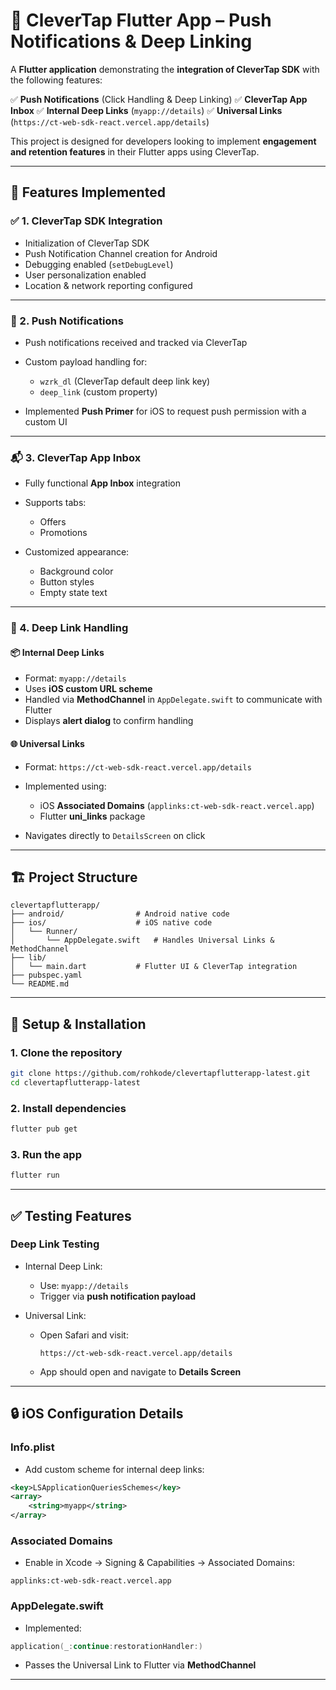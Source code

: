 # 📱 CleverTap Flutter App – Push Notifications & Deep Linking

A **Flutter application** demonstrating the **integration of CleverTap SDK** with the following features:

✅ **Push Notifications** (Click Handling & Deep Linking)
✅ **CleverTap App Inbox**
✅ **Internal Deep Links** (`myapp://details`)
✅ **Universal Links** (`https://ct-web-sdk-react.vercel.app/details`)

This project is designed for developers looking to implement **engagement and retention features** in their Flutter apps using CleverTap.

---

## 🚀 Features Implemented

### ✅ 1. CleverTap SDK Integration

* Initialization of CleverTap SDK
* Push Notification Channel creation for Android
* Debugging enabled (`setDebugLevel`)
* User personalization enabled
* Location & network reporting configured

---

### 🔔 2. Push Notifications

* Push notifications received and tracked via CleverTap
* Custom payload handling for:

  * `wzrk_dl` (CleverTap default deep link key)
  * `deep_link` (custom property)
* Implemented **Push Primer** for iOS to request push permission with a custom UI

---

### 📬 3. CleverTap App Inbox

* Fully functional **App Inbox** integration
* Supports tabs:

  * Offers
  * Promotions
* Customized appearance:

  * Background color
  * Button styles
  * Empty state text

---

### 🔗 4. Deep Link Handling

#### 📦 Internal Deep Links

* Format: `myapp://details`
* Uses **iOS custom URL scheme**
* Handled via **MethodChannel** in `AppDelegate.swift` to communicate with Flutter
* Displays **alert dialog** to confirm handling

#### 🌐 Universal Links

* Format: `https://ct-web-sdk-react.vercel.app/details`
* Implemented using:

  * iOS **Associated Domains** (`applinks:ct-web-sdk-react.vercel.app`)
  * Flutter **uni\_links** package
* Navigates directly to `DetailsScreen` on click

---

## 🏗️ Project Structure

```
clevertapflutterapp/
├── android/                # Android native code
├── ios/                    # iOS native code
│   └── Runner/
│       └── AppDelegate.swift   # Handles Universal Links & MethodChannel
├── lib/
│   └── main.dart           # Flutter UI & CleverTap integration
├── pubspec.yaml
└── README.md
```

---

## 🔧 Setup & Installation

### **1. Clone the repository**

```bash
git clone https://github.com/rohkode/clevertapflutterapp-latest.git
cd clevertapflutterapp-latest
```

### **2. Install dependencies**

```bash
flutter pub get
```

### **3. Run the app**

```bash
flutter run
```

---

## ✅ Testing Features

### **Deep Link Testing**

* Internal Deep Link:

  * Use: `myapp://details`
  * Trigger via **push notification payload**
* Universal Link:

  * Open Safari and visit:

    ```
    https://ct-web-sdk-react.vercel.app/details
    ```
  * App should open and navigate to **Details Screen**

---

## 🔒 iOS Configuration Details

### **Info.plist**

* Add custom scheme for internal deep links:

```xml
<key>LSApplicationQueriesSchemes</key>
<array>
    <string>myapp</string>
</array>
```

### **Associated Domains**

* Enable in Xcode → Signing & Capabilities → Associated Domains:

```
applinks:ct-web-sdk-react.vercel.app
```

### **AppDelegate.swift**

* Implemented:

```swift
application(_:continue:restorationHandler:)
```

* Passes the Universal Link to Flutter via **MethodChannel**

---
